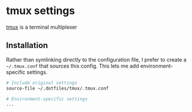 # tmux settings
[tmux] is a terminal multiplexer

## Installation
Rather than symlinking directly to the configuration file, I prefer to create a `~/.tmux.conf` that sources this config.  This lets me add environment-specific settings.

```sh
# Include original settings
source-file ~/.dotfiles/tmux/.tmux.conf

# Environment-specific settings
...
```

[tmux]:http://tmux.sourceforge.net/
